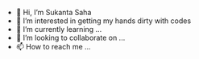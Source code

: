 - 👋 Hi, I’m Sukanta Saha
- 👀 I’m interested in getting my hands dirty with codes
- 🌱 I’m currently learning ...
- 💞️ I’m looking to collaborate on ...
- 📫 How to reach me ...

<!---
sukanta1991/sukanta1991 is a ✨ special ✨ repository because its `README.md` (this file) appears on your GitHub profile.
You can click the Preview link to take a look at your changes.
--->
